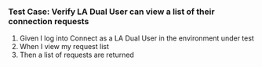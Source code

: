 ### Test Case: Verify LA Dual User can view a list of their connection requests

1. Given I log into Connect as a LA Dual User in the environment under test
2. When I view my request list
3. Then a list of requests are returned